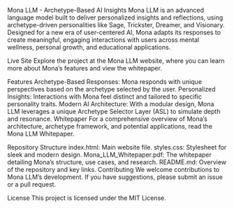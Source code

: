 Mona LLM - Archetype-Based AI Insights
Mona LLM is an advanced language model built to deliver personalized insights and reflections, using archetype-driven personalities like Sage, Trickster, Dreamer, and Visionary. Designed for a new era of user-centered AI, Mona adapts its responses to create meaningful, engaging interactions with users across mental wellness, personal growth, and educational applications.

Live Site
Explore the project at the Mona LLM website, where you can learn more about Mona’s features and view the whitepaper.

Features
Archetype-Based Responses: Mona responds with unique perspectives based on the archetype selected by the user.
Personalized Insights: Interactions with Mona feel distinct and tailored to specific personality traits.
Modern AI Architecture: With a modular design, Mona LLM leverages a unique Archetype Selector Layer (ASL) to simulate depth and resonance.
Whitepaper
For a comprehensive overview of Mona’s architecture, archetype framework, and potential applications, read the Mona LLM Whitepaper.

Repository Structure
index.html: Main website file.
styles.css: Stylesheet for sleek and modern design.
Mona_LLM_Whitepaper.pdf: The whitepaper detailing Mona’s structure, use cases, and research.
README.md: Overview of the repository and key links.
Contributing
We welcome contributions to Mona LLM’s development. If you have suggestions, please submit an issue or a pull request.

License
This project is licensed under the MIT License.
